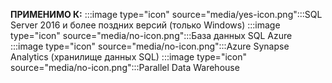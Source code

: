 **ПРИМЕНИМО К:** :::image type="icon" source="media/yes-icon.png":::SQL Server 2016 и более поздних версий (только Windows) :::image type="icon" source="media/no-icon.png":::База данных SQL Azure :::image type="icon" source="media/no-icon.png":::Azure Synapse Analytics (хранилище данных SQL) :::image type="icon" source="media/no-icon.png":::Parallel Data Warehouse